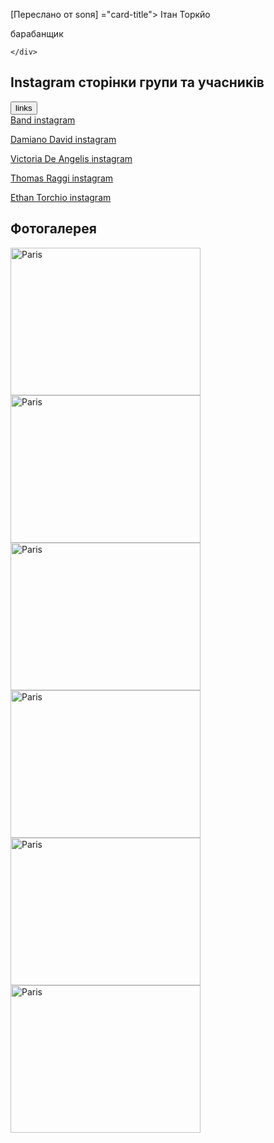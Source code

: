 [Переслано от sоnя]
="card-title"> Ітан Торкйо</h4>
      <p class="card-text">барабанщик</p>
<!--       <a href="#" class="btn btn-primary">See Profile</a> -->
    </div>
  </div>
</div>
<!--   Accordion -->
    <head>
  <title>Bootstrap Example</title>
  <meta name="viewport" content="width=device-width, initial-scale=1">
  <link rel="stylesheet" href="https://maxcdn.bootstrapcdn.com/bootstrap/4.5.2/css/bootstrap.min.css">
  <script src="https://ajax.googleapis.com/ajax/libs/jquery/3.5.1/jquery.min.js"></script>
  <script src="https://cdnjs.cloudflare.com/ajax/libs/popper.js/1.16.0/umd/popper.min.js"></script>
  <script src="https://maxcdn.bootstrapcdn.com/bootstrap/4.5.2/js/bootstrap.min.js"></script>
</head>
     <body>
<div class="container">
  <h2>Instagram сторінки групи та учасників</h2>
  <p></p>
  <p></p>
  <p></p>                                          
  <div class="dropdown">
    <button type="button" class="btn btn-primary dropdown-toggle" data-toggle="dropdown">
      links
    </button>
    <div class="dropdown-menu">
      <a class="dropdown-item" href="#"> <div class="card-body">
          <a href="https://www.instagram.com/maneskinofficial/?utm_medium=copy_link"
          href="default.asp"
          target="_blank"> Band instagram </a></p></a> </div></a>
      <a class="dropdown-item" href="#"> <div class="card-body">
       <a href="https://www.instagram.com/ykaaar/?utm_medium=copy_link"
          href="default.asp"
          target="_blank"> Damiano David instagram </a></p></a> 
        </div></a>
      <a class="dropdown-item" href="#"><div class="card-body">
        <a href="https:https://www.instagram.com/vicdeangelis/?utm_medium=copy_link"
                                                                                 href="default.asp"
                                                                                 target="_blank"> Victoria De Angelis instagram </a></p></a>    </div></a>
       <a class="dropdown-item" href="#"><div class="card-body">
         <a href="https://www.instagram.com/thomasraggi__/?utm_medium=copy_link"
                                                                                 href="default.asp"
                                                                                 target="_blank"> Thomas Raggi instagram </a></p></a>   </div></a>
       <a class="dropdown-item" href="#">   <div class="card-body">
        <a href="https://www.instagram.com/ethaneskin/?utm_medium=copy_link"
                                                                                 href="default.asp"
                                                                                 target="_blank"> Ethan Torchio instagram </a></p></a>  </div></a>
    </div>
  </div>
</div>
<head>
  <title></title>
  <meta charset="utf-8">
  <meta name="viewport" content="width=device-width, initial-scale=1">
  <link rel="stylesheet" href="https://maxcdn.bootstrapcdn.com/bootstrap/4.5.2/css/bootstrap.min.css">
  <script src="https://ajax.googleapis.com/ajax/libs/jquery/3.5.1/jquery.min.js"></script>
  <script src="https://cdnjs.cloudflare.com/ajax/libs/popper.js/1.16.0/umd/popper.min.js"></script>
  <script src="https://maxcdn.bootstrapcdn.com/bootstrap/4.5.2/js/bootstrap.min.js"></script>
</head>
<body>
<div class="container">
  <h2> Фотогалерея</h2>
  <p></p> 
  <img src="https://cutt.ly/EntWNdn" class="float-left" alt="Paris" width="304" height="236"> 
  <img src="https://cutt.ly/TntEQQr" class="float-left" alt="Paris" width="304" height="236"> 
   <img src="https://cutt.ly/VntERg2" class="float-left" alt="Paris" width="304" height="236"> 
   <img src="https://cutt.ly/7ntRutb" class="float-left" alt="Paris" width="304" height="236"> 
   <img src="https://cutt.ly/wntOtgO" class="float-left" alt="Paris" width="304" height="236"> 
   <img src="https://cutt.ly/9ntReS7" class="float-centr" alt="Paris" width="304" height="236"> 
</div>
</body>
</html>
